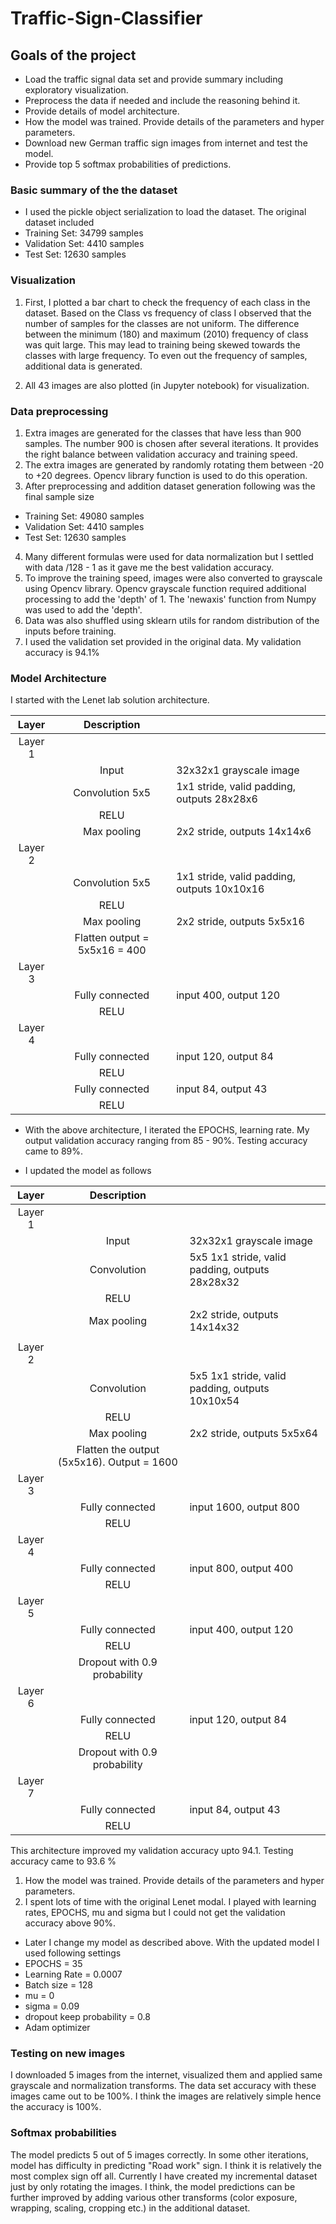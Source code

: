 
# Traffic-Sign-Classifier


##  Goals of the project

* Load the traffic signal data set and provide summary including exploratory visualization. 
* Preprocess the data if needed and include the reasoning behind it. 
* Provide details of model architecture.
* How the model was trained. Provide details of the parameters and hyper parameters. 
* Download new German traffic sign images from internet and test the model. 
* Provide top 5 softmax probabilities of predictions. 

### Basic summary of the the dataset

* I used the pickle object serialization to load the dataset.
The original dataset included
* Training Set:   34799 samples
* Validation Set: 4410 samples
* Test Set:       12630 samples


### Visualization 
  1. First, I plotted a bar chart to check the frequency of each class in the dataset. Based on the Class vs frequency of class I observed that the number of samples for the classes are not uniform. The difference between the minimum (180) and maximum (2010) frequency of class was quit large. This may lead to training being skewed towards the classes with large frequency. To even out the frequency of samples, additional data is generated.

 2. All 43 images are also plotted (in Jupyter notebook) for visualization. 

### Data preprocessing 

  1. Extra images are generated for the classes that have less than 900 samples. The number 900 is chosen after several iterations. It provides the right balance between validation accuracy and training speed. 
  2. The extra images are generated by randomly rotating them between -20 to +20 degrees. Opencv library function is used to do this operation. 
  3. After preprocessing and addition dataset generation following was the final sample size
   * Training Set:   49080 samples
   * Validation Set:  4410  samples
   * Test Set:       12630 samples
  4. Many different formulas were used for data normalization but I settled with  data /128 - 1 as it gave me the best validation  accuracy. 
  5. To improve the training speed, images were also converted to grayscale using Opencv library. Opencv grayscale function required additional processing to add the 'depth' of 1. The 'newaxis' function from Numpy was used to add the 'depth'.  
  6. Data was also shuffled using sklearn utils for random distribution of the inputs before training. 
  7. I used the validation set provided in the original data. My validation accuracy is 94.1%


### Model Architecture
 I started with the Lenet lab solution architecture.
  
| Layer         	     	|     Description	                       	|                      |
|:---------------------:|:---------------------------------------------:|:----------------|
|Layer 1                |                               |                 |
|       |Input         		| 32x32x1 grayscale image  |
|	 |Convolution 5x5     	| 1x1 stride, valid padding, outputs 28x28x6 |
| 	|RELU			|				 |					
| 	|Max pooling	      	| 2x2 stride,  outputs 14x14x6 	|
| Layer 2 |	| 	|
| 	  |Convolution 5x5	    | 1x1 stride, valid padding, outputs 10x10x16    |
|         |RELU			|	|		
|   | Max pooling	      | 2x2 stride,  outputs 5x5x16 				|
| | Flatten output = 5x5x16 = 400||					|						
| Layer 3 |||
| |Fully connected | input 400, output 120     |
| |RELU ||
| Layer 4||	|
|  | Fully connected		| input 120, output 84  |
| |RELU					|	|
| |Fully connected		| input 84, output 43  |
| |RELU|||  
     
     
* With the above architecture, I iterated the EPOCHS, learning rate. My output validation accuracy ranging from 85 - 90%.
       Testing accuracy came to 89%.

* I updated the model as follows

| Layer         		|     Description	        	|                 |
|:----------:|:------------------:|:--------------|
| Layer 1     |||
| |        Input   |	32x32x1 grayscale image |
||	Convolution |    5x5	1x1 stride, valid padding, outputs 28x28x32 |
||	RELU |	
||	Max pooling |	2x2 stride, outputs 14x14x32 |
||||
|        Layer 2 |||
|	|Convolution	|5x5	1x1 stride, valid padding, outputs 10x10x54|
|	|RELU |||	
|	|Max pooling	|2x2 stride, outputs 5x5x64|
| |Flatten the output (5x5x16). Output = 1600 ||
|       Layer 3 |||
||	Fully connected |input 1600, output 800|
||	RELU ||	    
|  Layer 4 |||
||	Fully connected |input 800, output 400|
||	RELU 	||
|    Layer 5 |||
||Fully connected |input 400, output 120|
| |	RELU 	||
||    Dropout with 0.9 probability||
|        Layer 6 |||
||	Fully connected | input 120, output 84|
||	RELU ||	
||     Dropout  with 0.9 probability ||  
|       Layer 7 |||
||	Fully connected | input 84, output 43|
||RELU ||

This architecture improved my validation accuracy upto 94.1.
  Testing accuracy came to 93.6 % 

1. How the model was trained. Provide details of the parameters and hyper parameters. 
2. I spent lots of time with the original Lenet modal. I played with learning rates, EPOCHS, mu and sigma but I could not get the validation accuracy above 90%. 
  * Later I change my model as described above. With the updated model I used following settings
  * EPOCHS = 35
  * Learning Rate = 0.0007
  * Batch size = 128
  * mu = 0
  * sigma = 0.09
  * dropout keep probability = 0.8
  * Adam optimizer

### Testing on new images

 I downloaded 5 images from the internet, visualized them and applied same grayscale and normalization transforms. 
 The data set accuracy with these images came out to be 100%. I think the images are relatively simple hence the accuracy is 100%. 

### Softmax probabilities

The model predicts 5 out of 5 images correctly. In some other iterations, model has difficulty in predicting "Road work" sign. I think it is relatively the most complex sign off all. Currently I have created my incremental dataset just by only rotating the images. I think, the model predictions can be further improved by adding various other transforms (color exposure, wrapping, scaling, cropping etc.) in the additional dataset.

 

  




  


  




  


  
